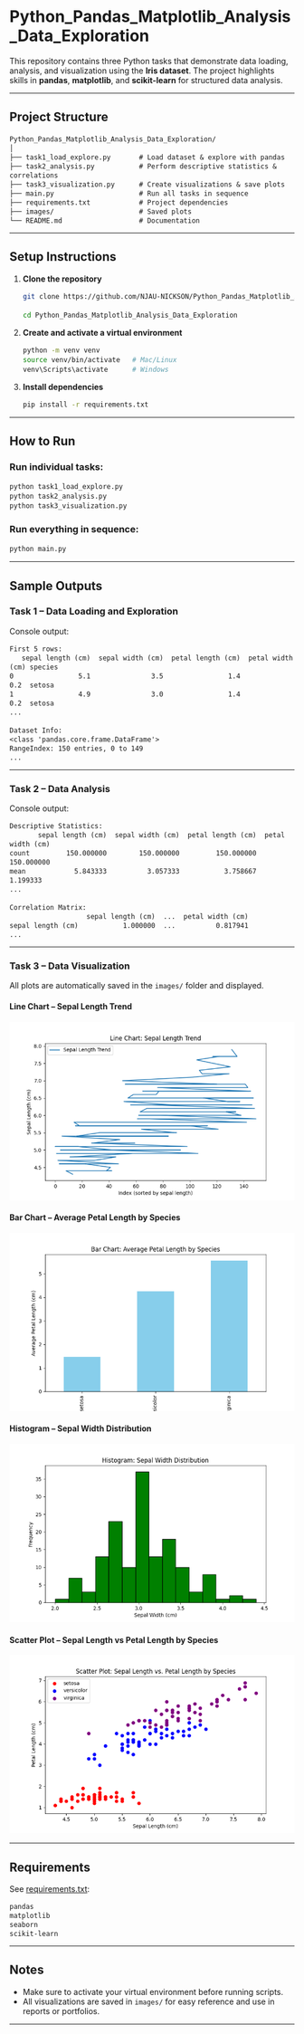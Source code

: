 # Python_Pandas_Matplotlib_Analysis_Data_Exploration

This repository contains three Python tasks that demonstrate data loading, analysis, and visualization using the **Iris dataset**.
The project highlights skills in **pandas**, **matplotlib**, and **scikit-learn** for structured data analysis.

---

## Project Structure

```
Python_Pandas_Matplotlib_Analysis_Data_Exploration/
│
├── task1_load_explore.py       # Load dataset & explore with pandas
├── task2_analysis.py           # Perform descriptive statistics & correlations
├── task3_visualization.py      # Create visualizations & save plots
├── main.py                     # Run all tasks in sequence
├── requirements.txt            # Project dependencies
├── images/                     # Saved plots
└── README.md                   # Documentation
```

---

## Setup Instructions

1. **Clone the repository**

   ```bash
   git clone https://github.com/NJAU-NICKSON/Python_Pandas_Matplotlib_Analysis_Data_Exploration.git

   cd Python_Pandas_Matplotlib_Analysis_Data_Exploration
   ```

2. **Create and activate a virtual environment**

   ```bash
   python -m venv venv
   source venv/bin/activate   # Mac/Linux
   venv\Scripts\activate      # Windows
   ```

3. **Install dependencies**

   ```bash
   pip install -r requirements.txt
   ```

---

## How to Run

### Run individual tasks:

```bash
python task1_load_explore.py
python task2_analysis.py
python task3_visualization.py
```

### Run everything in sequence:

```bash
python main.py
```

---

## Sample Outputs

### Task 1 – Data Loading and Exploration

Console output:

```
First 5 rows:
   sepal length (cm)  sepal width (cm)  petal length (cm)  petal width (cm) species
0                5.1               3.5                1.4               0.2  setosa
1                4.9               3.0                1.4               0.2  setosa
...

Dataset Info:
<class 'pandas.core.frame.DataFrame'>
RangeIndex: 150 entries, 0 to 149
...
```

---

### Task 2 – Data Analysis

Console output:

```
Descriptive Statistics:
       sepal length (cm)  sepal width (cm)  petal length (cm)  petal width (cm)
count         150.000000        150.000000         150.000000        150.000000
mean            5.843333          3.057333           3.758667          1.199333
...

Correlation Matrix:
                   sepal length (cm)  ...  petal width (cm)
sepal length (cm)           1.000000  ...          0.817941
...
```

---

### Task 3 – Data Visualization

All plots are automatically saved in the `images/` folder and displayed.

#### Line Chart – Sepal Length Trend

![Line Chart](images/line_chart.png)

#### Bar Chart – Average Petal Length by Species

![Bar Chart](images/bar_chart.png)

#### Histogram – Sepal Width Distribution

![Histogram](images/histogram.png)

#### Scatter Plot – Sepal Length vs Petal Length by Species

![Scatter Plot](images/scatter_plot.png)

---

## Requirements

See [requirements.txt](requirements.txt):

```
pandas
matplotlib
seaborn
scikit-learn
```

---

## Notes

* Make sure to activate your virtual environment before running scripts.
* All visualizations are saved in `images/` for easy reference and use in reports or portfolios.

---


